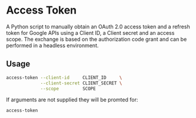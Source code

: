 # Access Token

A Python script to manually obtain an OAuth 2.0 access token and a refresh token for Google APIs using a Client ID, a Client secret and an access scope. The exchange is based on the authorization code grant and can be performed in a headless environment.

## Usage

```sh
access-token --client-id     CLIENT_ID     \
             --client-secret CLIENT_SECRET \
             --scope         SCOPE
```
If arguments are not supplied they will be promted for:
```sh
access-token
```
